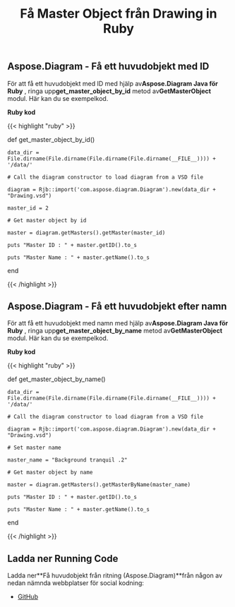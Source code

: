 ﻿---
title: Få Master Object från Drawing in Ruby
type: docs
weight: 20
url: /sv/java/get-master-object-from-drawing-in-ruby/
---
## **Aspose.Diagram - Få ett huvudobjekt med ID**
 För att få ett huvudobjekt med ID med hjälp av**Aspose.Diagram Java för Ruby** , ringa upp**get_master_object_by_id** metod av**GetMasterObject** modul. Här kan du se exempelkod.

**Ruby kod**

{{< highlight "ruby" >}}

 def get_master_object_by_id()

    data_dir = File.dirname(File.dirname(File.dirname(File.dirname(__FILE__)))) + '/data/'

    # Call the diagram constructor to load diagram from a VSD file

    diagram = Rjb::import('com.aspose.diagram.Diagram').new(data_dir + "Drawing.vsd")

    master_id = 2

    # Get master object by id

    master = diagram.getMasters().getMaster(master_id)

    puts "Master ID : " + master.getID().to_s

    puts "Master Name : " + master.getName().to_s

end

{{< /highlight >}}
## **Aspose.Diagram - Få ett huvudobjekt efter namn**
 För att få ett huvudobjekt med namn med hjälp av**Aspose.Diagram Java för Ruby** , ringa upp**get_master_object_by_name** metod av**GetMasterObject** modul. Här kan du se exempelkod.

**Ruby kod**

{{< highlight "ruby" >}}

 def get_master_object_by_name()

    data_dir = File.dirname(File.dirname(File.dirname(File.dirname(__FILE__)))) + '/data/'

    # Call the diagram constructor to load diagram from a VSD file

    diagram = Rjb::import('com.aspose.diagram.Diagram').new(data_dir + "Drawing.vsd")

    # Set master name

    master_name = "Background tranquil .2"

    # Get master object by name

    master = diagram.getMasters().getMasterByName(master_name)

    puts "Master ID : " + master.getID().to_s

    puts "Master Name : " + master.getName().to_s

end

{{< /highlight >}}
## **Ladda ner Running Code**
 Ladda ner**Få huvudobjekt från ritning (Aspose.Diagram)**från någon av nedan nämnda webbplatser för social kodning:

- [GitHub](https://github.com/asposediagram/Aspose.Diagram-for-Java/blob/master/Plugins/Aspose_Diagram_Java_for_Ruby/lib/asposediagramjava/Masters/getmasterobject.rb)
